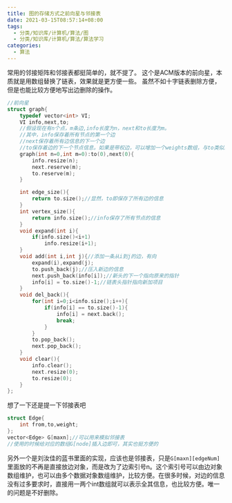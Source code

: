 ```yaml
---
title: 图的存储方式之前向星与邻接表
date: 2021-03-15T08:57:14+08:00
tags:
  - 分类/知识库/计算机/算法/图
  - 分类/知识库/计算机/算法/算法学习
categories:
  - 算法
---
```

常用的邻接矩阵和邻接表都挺简单的，就不提了。
这个是ACM版本的前向星，本质就是用数组替换了链表，效果就是更方便一些。
虽然不如十字链表删除方便，但是也能比较方便地写出边删除的操作。
```cpp
//前向星
struct graph{
    typedef vector<int> VI;
    VI info,next,to;
    //假设现在有n个点，m条边,info长度为n，next和to长度为m。
    //其中，info保存着所有节点的第一个边
    //next保存着所有边信息的下一个边
    //to保存着边的下一个节点信息。如果是带权边，可以增加一个weights数组，与to类似。（所有边增加主要加的是to）
    graph(int n=0,int m=0):to(0),next(0){
        info.resize(n);
        next.reserve(m);
        to.reserve(m);
    }

    int edge_size(){
        return to.size();//显然，to即保存了所有边的信息
    }
    int vertex_size(){
        return info.size();//info保存了所有节点的信息
    }
    void expand(int i){
        if(info.size()<i+1)
            info.resize(i+1);
    }
    void add(int i,int j){//添加一条从i到j的边，有向
        expand(i),expand(j);
        to.push_back(j);//压入新边的信息
        next.push_back(info[i]);//新头的下一个指向原来的指针
        info[i] = to.size()-1;//链表头指针指向新加项目
    }
    void del_back(){
        for(int i=0;i<info.size();i++){
            if(info[i] == to.size()-1){
                info[i] = next.back();
                break;
            }
        }
        to.pop_back();
        next.pop_back();
    }
    void clear(){
        info.clear();
        next.resize(0);
        to.resize(0);
    }
};
```

想了一下还是提一下邻接表吧

```cpp
struct Edge{
    int from,to,weight;
};
vector<Edge> G[maxn];//可以用来模拟邻接表
//使用的时候给对应的数组G[node]插入边即可，其实也挺方便的
```

另外一个是刘汝佳的蓝书里面的实现，应该也是邻接表，只是`G[maxn][edgeNum]`里面放的不再是直接放边对象，而是改为了边索引号n。这个索引号可以由边对象数组维护，也可以由多个数据对象数组维护，比较方便。在很多时候，对边的信息没有过多要求时，直接用一两个int数组就可以表示全其信息，也比较方便。唯一的问题是不好删除。